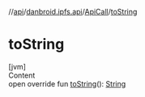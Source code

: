 //[api](../../index.md)/[danbroid.ipfs.api](../index.md)/[ApiCall](index.md)/[toString](to-string.md)



# toString  
[jvm]  
Content  
open override fun [toString](to-string.md)(): [String](https://kotlinlang.org/api/latest/jvm/stdlib/kotlin/-string/index.html)  



